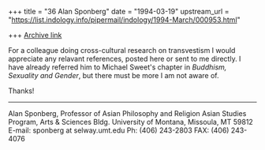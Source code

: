 +++
title = "36 Alan Sponberg"
date = "1994-03-19"
upstream_url = "https://list.indology.info/pipermail/indology/1994-March/000953.html"

+++
[Archive link](https://list.indology.info/pipermail/indology/1994-March/000953.html)


For a colleague doing cross-cultural research on transvestism I would 
appreciate any relavant references, posted here or sent to me directly. I 
have already referred him to Michael Sweet's chapter in _Buddhism, 
Sexuality and Gender_, but there must be more I am not aware of. 

Thanks!

*************************************
Alan Sponberg, Professor of Asian Philosophy and Religion
Asian Studies Program, Arts & Sciences Bldg.
University of Montana, Missoula, MT 59812
E-mail: sponberg at selway.umt.edu
Ph: (406) 243-2803     FAX: (406) 243-4076








